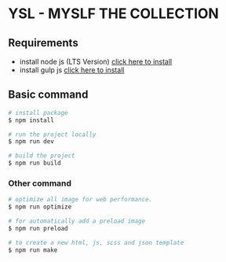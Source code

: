# YSL - MYSLF THE COLLECTION

## Requirements

- install node js (LTS Version) [click here to install](https://nodejs.org/en/)
- install gulp js [click here to install](https://gulpjs.com/docs/en/getting-started/quick-start)

## Basic command

```bash
# install package
$ npm install

# run the project locally
$ npm run dev

# build the project
$ npm run build
```

### Other command

```bash
# optimize all image for web performance.
$ npm run optimize

# for automatically add a preload image
$ npm run preload

# to create a new html, js, scss and json template
$ npm run make
```
